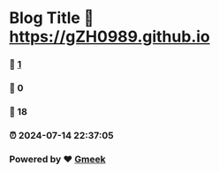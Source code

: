# Blog Title :link: https://gZH0989.github.io 
### :page_facing_up: [1](https://gZH0989.github.io/tag.html) 
### :speech_balloon: 0 
### :hibiscus: 18 
### :alarm_clock: 2024-07-14 22:37:05 
### Powered by :heart: [Gmeek](https://github.com/Meekdai/Gmeek)
